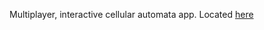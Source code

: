 Multiplayer, interactive cellular automata app.  Located [here](https://cryptic-beach-9034.herokuapp.com/)

